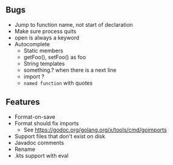 ## Bugs
- Jump to function name, not start of declaration
- Make sure process quits
- open is always a keyword
- Autocomplete
  - Static members
  - getFoo(), setFoo() as foo
  - String templates
  - something.? when there is a next line
  - import ?
  - `named function` with quotes

## Features
- Format-on-save
- Format should fix imports
  - See https://godoc.org/golang.org/x/tools/cmd/goimports
- Support files that don't exist on disk
- Javadoc comments
- Rename
- .kts support with eval